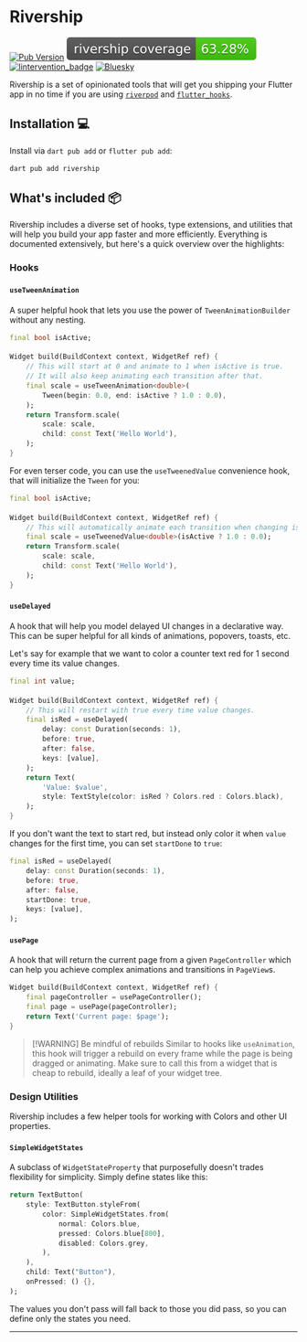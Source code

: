 # Rivership

[![Pub Version](https://img.shields.io/pub/v/rivership)](https://pub.dev/packages/rivership)
[![Coverage](./coverage.svg)](./test/)
[![lintervention_badge]][lintervention_link]
[![Bluesky](https://img.shields.io/badge/Bluesky-0285FF?logo=bluesky&logoColor=fff)](https://bsky.app/profile/i.madethese.works)

Rivership is a set of opinionated tools that will get you shipping your Flutter app in no time if you are using [`riverpod`](https://pub.dev/packages/hooks_riverpod) and [`flutter_hooks`](https://pub.dev/packages/flutter_hooks).

## Installation 💻

Install via `dart pub add` or `flutter pub add`:

```sh
dart pub add rivership
```

## What's included 📦
Rivership includes a diverse set of hooks, type extensions, and utilities that will help you build your app faster and more efficiently. Everything is documented extensively, but here's a quick overview over the highlights:

### Hooks

#### `useTweenAnimation`
A super helpful hook that lets you use the power of `TweenAnimationBuilder` without any nesting.

```dart
final bool isActive;

Widget build(BuildContext context, WidgetRef ref) {
    // This will start at 0 and animate to 1 when isActive is true.
    // It will also keep animating each transition after that.
    final scale = useTweenAnimation<double>(
        Tween(begin: 0.0, end: isActive ? 1.0 : 0.0),
    );
    return Transform.scale(
        scale: scale,
        child: const Text('Hello World'),
    );
}

```

For even terser code, you can use the `useTweenedValue` convenience hook, that will initialize the `Tween` for you:

```dart
final bool isActive;

Widget build(BuildContext context, WidgetRef ref) {
    // This will automatically animate each transition when changing isActive.
    final scale = useTweenedValue<double>(isActive ? 1.0 : 0.0);
    return Transform.scale(
        scale: scale,
        child: const Text('Hello World'),
    );
}    
```

#### `useDelayed`
A hook that will help you model delayed UI changes in a declarative way.
This can be super helpful for all kinds of animations, popovers, toasts, etc.

Let's say for example that we want to color a counter text red for 1 second every time its value changes.

```dart
final int value;

Widget build(BuildContext context, WidgetRef ref) {
    // This will restart with true every time value changes.
    final isRed = useDelayed(
        delay: const Duration(seconds: 1),
        before: true,
        after: false,
        keys: [value],
    );
    return Text(
        'Value: $value', 
        style: TextStyle(color: isRed ? Colors.red : Colors.black),
    );
}
```

If you don't want the text to start red, but instead only color it when `value` changes for the first time, you can set `startDone` to `true`:

```dart
final isRed = useDelayed(
    delay: const Duration(seconds: 1),
    before: true,
    after: false,
    startDone: true,
    keys: [value],
);
```


#### `usePage`
A hook that will return the current page from a given `PageController` which can help you achieve complex animations and transitions in `PageView`s.

```dart
Widget build(BuildContext context, WidgetRef ref) {
    final pageController = usePageController();
    final page = usePage(pageController);
    return Text('Current page: $page');
}
```

> [!WARNING] Be mindful of rebuilds
> Similar to hooks like `useAnimation`, this hook will trigger a rebuild on every frame while the page is being dragged or animating.
> Make sure to call this from a widget that is cheap to rebuild, ideally a leaf of your widget tree.

### Design Utilities
Rivership includes a few helper tools for working with Colors and other UI properties.

#### `SimpleWidgetStates`
A subclass of `WidgetStateProperty` that purposefully doesn't trades flexibility for simplicity.
Simply define states like this:

```dart
return TextButton(
    style: TextButton.styleFrom(
        color: SimpleWidgetStates.from(
            normal: Colors.blue,
            pressed: Colors.blue[800],
            disabled: Colors.grey,
        ),
    ),
    child: Text("Button"),
    onPressed: () {},
);
```

The values you don't pass will fall back to those you did pass, so you can define only the states you need.

---


[dart_install_link]: https://dart.dev/get-dart
[github_actions_link]: https://docs.github.com/en/actions/learn-github-actions
[license_badge]: https://img.shields.io/badge/license-MIT-blue.svg
[license_link]: https://opensource.org/licenses/MIT
[mason_link]: https://github.com/felangel/mason
[very_good_ventures_link]: https://verygood.ventures
[lintervention_link]: https://github.com/whynotmake-it/lintervention
[lintervention_badge]: https://img.shields.io/badge/lints_by-lintervention-3A5A40
